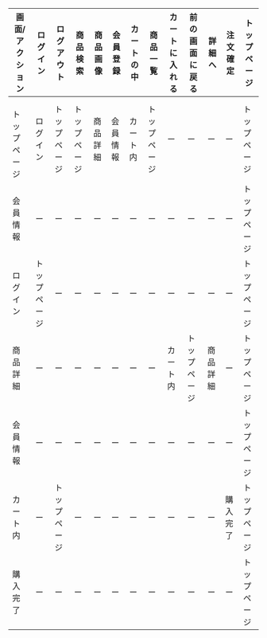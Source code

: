 |画面/アクション|ログイン|ログアウト|商品検索|商品画像|会員登録|カートの中|商品一覧|カートに入れる|前の画面に戻る|詳細へ|注文確定|トップページ|
|----------------------------------|----------------|------------|----------|------------|-----------|----------|------------|--------------|----------------|--------------|---------------|------------|
|　トップページ|ログイン|トップページ|トップページ|商品詳細|会員情報|カート内|トップページ|ー|ー|ー|ー|トップページ|
|会員情報|ー          |ー|ー|ー|ー|ー|ー|ー|ー|ー|ー|トップページ|
|ログイン|トップページ|ー|ー|ー|ー|ー|ー|ー|ー|ー|ー|トップページ|
|商品詳細|ー       |ー|ー|ー|ー|ー|ー|カート内|トップページ|商品詳細|ー|トップページ|
|会員情報|ー     |ー|ー|ー|ー|ー|ー|ー|ー|ー|ー|トップページ|
|カート内|ー      |トップページ|ー|ー|ー|ー|ー|ー|ー|ー|購入完了|トップページ|
|購入完了|ー         |ー|ー|ー|ー|ー|ー|ー|ー|ー|ー|トップページ|

